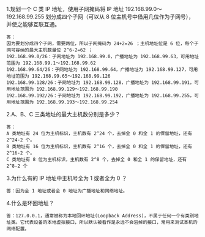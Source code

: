1.规划一个 C 类 IP 地址，使用子网掩码将 IP 地址 192.168.99.0～192.168.99.255 划分成四个子网（可以从 8 位主机号中借用几位作为子网号），并使之能够互联互通。

	答：
	因为要划分成四个子网，需要两位，所以子网掩码为 24+2=26 ；主机地址位是 6 位，每个子网可容纳的最大主机数量位 2^6-2=62 ；
	192.168.99.0/26：子网地址为 192.168.99.0，广播地址为 192.168.99.63，可用地址范围为 192.168.99.1～192.168.99.62
	192.168.99.64/26：子网地址为 192.168.99.64，广播地址为 192.168.99.127，可用地址范围为 192.168.99.65～192.168.99.126
	192.168.99.128/26：子网地址为 192.168.99.128，广播地址为 192.168.99.191，可用地址范围为 192.168.99.129～192.168.99.190
	192.168.99.192/26：子网地址为 192.168.99.192，广播地址为 192.168.99.255，可用地址范围为 192.168.99.193～192.168.99.254

2.A、B、C 三类地址的最大主机数分别是多少？

	答：
	A 类地址有 24 位为主机标识，主机数有 2^24 个，去掉全 0 和全 1 的保留地址，还有 2^24-2 个。
	B 类地址有 16 位为主机标识，主机数有 2^16 个，去掉全 0 和全 1 的保留地址，还有 2^16-2 个。
	C 类地址有 8 位为主机标识，主机数有 2^8 个，去掉全 0 和全 1 的保留地址，还有 2^8-2 个

3.为什么有的 IP 地址中主机号全为 1 或者全为 0 ？
	
	答：因为全 1 地址或者全 0 地址为广播地址和网络地址。

4.什么是环回地址？
	
	答：127.0.0.1，通常被称为本地回环地址(Loopback Address)，不属于任何一个有类别地址类。它代表设备的本地虚拟接口，所以默认被看作是永远不会宕掉的接口，常用来测试本机的网络配置。